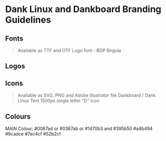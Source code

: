 # Dank Linux and Dankboard Branding Guidelines
## Fonts
> Available as TTF and OTF
Logo font - BDP Birgula

## Logos


## Icons
> Available as SVG, PNG and Adobe Illustrator file
Dankboard / Dank Linux Text 
1500px single letter "D" icon

## Colours
MAIN Colour: #0067ad or #0367ab or #1470b3 and 
#395b50
#a4b494
#9cadce
#7ec4cf
#52b2cf

